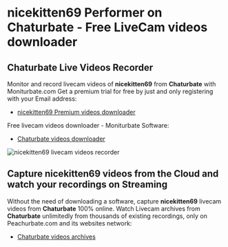 # nicekitten69 Performer on Chaturbate - Free LiveCam videos downloader

## Chaturbate Live Videos Recorder

Monitor and record livecam videos of **nicekitten69** from **Chaturbate** with Moniturbate.com
Get a premium trial for free by just and only registering with your Email address:
* [nicekitten69 Premium videos downloader](https://moniturbate.com/request-demo-licence-key.html)

Free livecam videos downloader - Moniturbate Software:
* [Chaturbate videos downloader](https://moniturbate.com/moniturbate-download-software.html)

![nicekitten69 livecam videos recorder](https://peachurnet.com/templates/moniturbate-software.png)


## Capture nicekitten69 videos from the Cloud and watch your recordings on Streaming

Without the need of downloading a software, capture **nicekitten69** livecam videos from **Chaturbate** 100% online.
Watch Livecam archives from **Chaturbate** unlimitedly from thousands of existing recordings, only on Peachurbate.com and its websites network:
* [Chaturbate videos archives](https://peachurnet.com/)